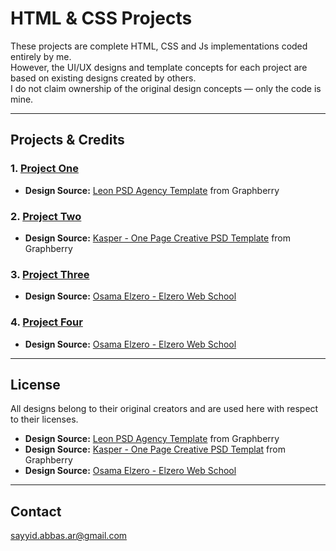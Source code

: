 # HTML & CSS Projects

These projects are complete HTML, CSS and Js implementations coded entirely by me.  
However, the UI/UX designs and template concepts for each project are based on existing designs created by others.  
I do not claim ownership of the original design concepts — only the code is mine.

---

## Projects & Credits

### 1. [**Project One**](https://sayyid-abbas.github.io/HTML-CSS-Projects/Project-1/)
- **Design Source:** [Leon PSD Agency Template](https://www.graphberry.com/item/leon-psd-agency-template) from Graphberry


### 2. [**Project Two**](https://sayyid-abbas.github.io/HTML-CSS-Projects/Project-2/)
- **Design Source:** [Kasper - One Page Creative PSD Template](https://www.graphberry.com/item/kasper-one-page-psd-template) from Graphberry
 

### 3. [**Project Three**](https://sayyid-abbas.github.io/HTML-CSS-Projects/Project-3/)
- **Design Source:** [Osama Elzero - Elzero Web School](https://elzero.org/)


### 4. [**Project Four**](https://sayyid-abbas.github.io/HTML-CSS-Projects/Project-4/)
- **Design Source:** [Osama Elzero - Elzero Web School](https://elzero.org/)


---

## License
All designs belong to their original creators and are used here with respect to their licenses.

- **Design Source:** [Leon PSD Agency Template](https://www.graphberry.com/item/leon-psd-agency-template) from Graphberry
- **Design Source:** [Kasper - One Page Creative PSD Templat](https://www.graphberry.com/item/kasper-one-page-psd-template) from Graphberry
- **Design Source:** [Osama Elzero - Elzero Web School](https://elzero.org/)
---

## Contact

sayyid.abbas.ar@gmail.com
